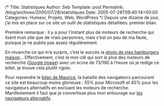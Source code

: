 /*
 Title: Statistiques
 Author: Seb
 Template: post
 Permalink: /blog/archives/2005/07/28/statistiques
 Date: 2005-07-28T09:40:14+00:00
 Categories: Humeur, Projets, Web, WordPress
*/
Depuis une dizaine de jour, j&rsquo;ai mis en place sur ce site un outil de statistiques détaillées: premier bilan.

<!--more-->

Première remarque : il y a pour l&rsquo;instant plus de moteurs de recherche qui lisent mon site que de vrais personnes, mais c&rsquo;est un peu de ma faute, puisque je ne publie pas assez régulièrement.

En revanche ce qui m&rsquo;a surpris, c&rsquo;est le succès la [photo de mes hamburgers maison][1]&#8230; Effectivement, c&rsquo;est le mot-clé qui sort le plus des moteurs de recherche ([Google Image][2]) avec un score de 73/190 à l&rsquo;heure où je redige ce billet. je trouve cela plutôt rigolo.

Pour reprendre le [bilan de Maurice][3], la bataille des navigateurs parcourant ce site est beaucoup moins glorieuse : 55% pour Microsoft et 45% pour les navigateurs alternatifs en excluant les moteurs de recherche. Manifestement il faut que je convertisse plus mon entourage sur [les navigateurs alternatifs][4].

 [1]: http://v05.z720.net/blog/archives/2005/01/31/hamburger/index.php
 [2]: http://images.google.fr/
 [3]: http://www.svay.com/blog/index/2005/07/23/277-faisons-le-point
 [4]: http://www.browsehappy.com